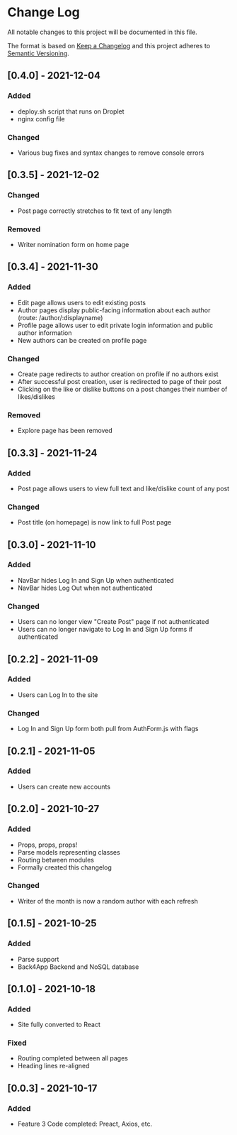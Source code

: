 # Change Log
All notable changes to this project will be documented in this file.
 
The format is based on [Keep a Changelog](http://keepachangelog.com/)
and this project adheres to [Semantic Versioning](http://semver.org/).

## [0.4.0] - 2021-12-04
### Added
- deploy.sh script that runs on Droplet
- nginx config file

### Changed
- Various bug fixes and syntax changes to remove console errors

## [0.3.5] - 2021-12-02
### Changed
- Post page correctly stretches to fit text of any length

### Removed
- Writer nomination form on home page

## [0.3.4] - 2021-11-30
### Added
- Edit page allows users to edit existing posts
- Author pages display public-facing information about each author (route: /author/:displayname)
- Profile page allows user to edit private login information and public author information
- New authors can be created on profile page

### Changed
- Create page redirects to author creation on profile if no authors exist
- After successful post creation, user is redirected to page of their post
- Clicking on the like or dislike buttons on a post changes their number of likes/dislikes

### Removed
- Explore page has been removed


## [0.3.3] - 2021-11-24
### Added
- Post page allows users to view full text and like/dislike count of any post

### Changed
- Post title (on homepage) is now link to full Post page


## [0.3.0] - 2021-11-10
### Added
- NavBar hides Log In and Sign Up when authenticated
- NavBar hides Log Out when not authenticated

### Changed
- Users can no longer view "Create Post" page if not authenticated
- Users can no longer navigate to Log In and Sign Up forms if authenticated

## [0.2.2] - 2021-11-09
### Added
- Users can Log In to the site

### Changed 
- Log In and Sign Up form both pull from AuthForm.js with flags

## [0.2.1] - 2021-11-05
### Added
- Users can create new accounts 

## [0.2.0] - 2021-10-27
### Added
- Props, props, props!
- Parse models representing classes
- Routing between modules
- Formally created this changelog

### Changed 
- Writer of the month is now a random author with each refresh 

## [0.1.5] - 2021-10-25
### Added
- Parse support
- Back4App Backend and NoSQL database

## [0.1.0] - 2021-10-18
### Added
- Site fully converted to React

### Fixed
- Routing completed between all pages
- Heading lines re-aligned
 
## [0.0.3] - 2021-10-17
### Added
- Feature 3 Code completed: Preact, Axios, etc.
